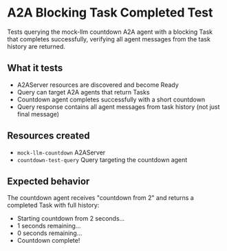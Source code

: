 # A2A Blocking Task Completed Test

Tests querying the mock-llm countdown A2A agent with a blocking Task that completes successfully, verifying all agent messages from the task history are returned.

## What it tests

- A2AServer resources are discovered and become Ready
- Query can target A2A agents that return Tasks
- Countdown agent completes successfully with a short countdown
- Query response contains all agent messages from task history (not just final message)

## Resources created

- `mock-llm-countdown` A2AServer
- `countdown-test-query` Query targeting the countdown agent

## Expected behavior

The countdown agent receives "countdown from 2" and returns a completed Task with full history:
- Starting countdown from 2 seconds...
- 1 seconds remaining...
- 0 seconds remaining...
- Countdown complete!
